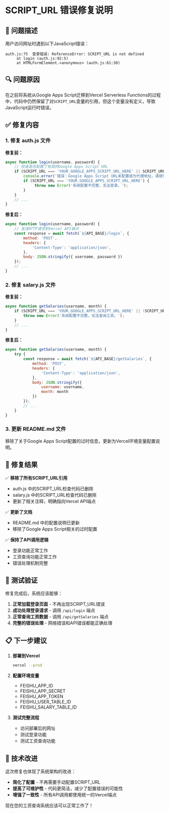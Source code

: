 # SCRIPT_URL 错误修复说明

## 🐛 问题描述

用户访问网址时遇到以下JavaScript错误：
```
auth.js:75  登录错误: ReferenceError: SCRIPT_URL is not defined 
     at login (auth.js:92:5) 
     at HTMLFormElement.<anonymous> (auth.js:61:30)
```

## 🔍 问题原因

在之前将系统从Google Apps Script迁移到Vercel Serverless Functions的过程中，代码中仍然保留了对`SCRIPT_URL`变量的引用，但这个变量没有定义，导致JavaScript运行时错误。

## ✅ 修复内容

### 1. 修复 auth.js 文件

**修复前：**
```javascript
async function login(username, password) {
    // 检查是否配置了有效的Google Apps Script URL
    if (SCRIPT_URL === 'YOUR_GOOGLE_APPS_SCRIPT_URL_HERE' || SCRIPT_URL === '/api/proxy') {
        console.error('错误：Google Apps Script URL未配置或为代理地址，请提供真实的部署URL。');
        if (SCRIPT_URL === 'YOUR_GOOGLE_APPS_SCRIPT_URL_HERE') {
             throw new Error('系统配置不完整，无法登录。');
        }
    }
    // ...
}
```

**修复后：**
```javascript
async function login(username, password) {
    // 发送HTTP请求到Vercel API端点
    const response = await fetch(`${API_BASE}/login`, {
        method: 'POST',
        headers: {
            'Content-Type': 'application/json',
        },
        body: JSON.stringify({ username, password })
    });
    // ...
}
```

### 2. 修复 salary.js 文件

**修复前：**
```javascript
async function getSalaries(username, month) {
    if (SCRIPT_URL === 'YOUR_GOOGLE_APPS_SCRIPT_URL_HERE' || !SCRIPT_URL) {
        throw new Error('系统配置不完整，无法查询工资。');
    }
    // ...
}
```

**修复后：**
```javascript
async function getSalaries(username, month) {
    try {
        const response = await fetch(`${API_BASE}/getSalaries`, {
            method: 'POST',
            headers: {
                'Content-Type': 'application/json',
            },
            body: JSON.stringify({
                username: username,
                month: month
            })
        });
        // ...
    }
}
```

### 3. 更新 README.md 文件

移除了关于Google Apps Script配置的过时信息，更新为Vercel环境变量配置说明。

## 🚀 修复结果

✅ **移除了所有SCRIPT_URL引用**
- auth.js 中的SCRIPT_URL检查代码已删除
- salary.js 中的SCRIPT_URL检查代码已删除
- 更新了相关注释，明确指向Vercel API端点

✅ **更新了文档**
- README.md 中的配置说明已更新
- 移除了Google Apps Script相关的过时配置

✅ **保持了API调用逻辑**
- 登录功能正常工作
- 工资查询功能正常工作
- 错误处理机制完整

## 🧪 测试验证

修复完成后，系统应该能够：

1. **正常加载登录页面** - 不再出现SCRIPT_URL错误
2. **成功处理登录请求** - 调用 `/api/login` 端点
3. **正常查询工资数据** - 调用 `/api/getSalaries` 端点
4. **完整的错误处理** - 网络错误和API错误都能正确处理

## 📋 下一步建议

1. **部署到Vercel**
   ```bash
   vercel --prod
   ```

2. **配置环境变量**
   - FEISHU_APP_ID
   - FEISHU_APP_SECRET
   - FEISHU_APP_TOKEN
   - FEISHU_USER_TABLE_ID
   - FEISHU_SALARY_TABLE_ID

3. **测试完整流程**
   - 访问部署后的网址
   - 测试登录功能
   - 测试工资查询功能

## 🔧 技术改进

这次修复也体现了系统架构的改进：

- **简化了配置** - 不再需要手动配置SCRIPT_URL
- **提高了可维护性** - 代码更简洁，减少了配置错误的可能性
- **增强了一致性** - 所有API调用都使用统一的Vercel端点

现在您的工资查询系统应该可以正常工作了！